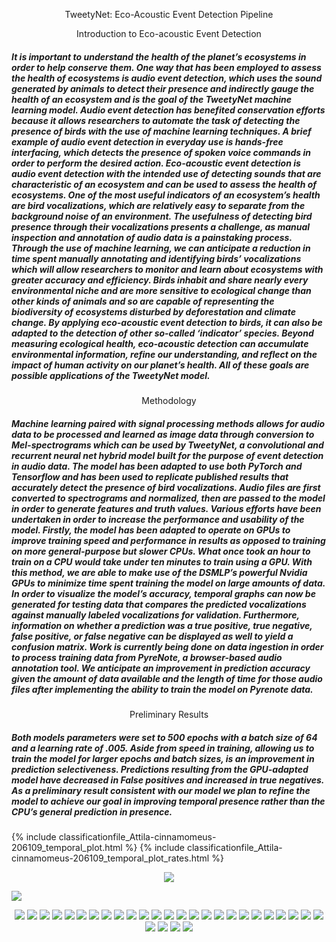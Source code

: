 <p align="center">
    TweetyNet: Eco-Acoustic Event Detection Pipeline
</p>

<p align="center">
Introduction to Eco-acoustic Event Detection
</p> 

#####	It is important to understand the health of the planet’s ecosystems in order to help conserve them. One way that has been employed to assess the health of ecosystems is audio event detection, which uses the sound generated by animals to detect their presence and indirectly gauge the health of an ecosystem and is the goal of the TweetyNet machine learning model. Audio event detection has benefited conservation efforts because it allows researchers to automate the task of detecting the presence of birds with the use of machine learning techniques. A brief example of audio event detection in everyday use is hands-free interfacing, which detects the presence of spoken voice commands in order to perform the desired action. Eco-acoustic event detection is audio event detection with the intended use of detecting sounds that are characteristic of an ecosystem and can be used to assess the health of ecosystems. One of the most useful indicators of an ecosystem’s health are bird vocalizations, which are relatively easy to separate from the background noise of an environment. The usefulness of detecting bird presence through their vocalizations presents a challenge, as manual inspection and annotation of audio data is a painstaking process. Through the use of machine learning, we can anticipate a reduction in time spent manually annotating and identifying birds’ vocalizations which will allow researchers to monitor and learn about ecosystems with greater accuracy and efficiency. Birds inhabit and share nearly every environmental niche and are more sensitive to ecological change than other kinds of animals and so are capable of representing the biodiversity of ecosystems disturbed by deforestation and climate change. By applying eco-acoustic event detection to birds, it can also be adapted to the detection of other so-called ‘indicator’ species. Beyond measuring ecological health, eco-acoustic detection can accumulate environmental information, refine our understanding, and reflect on the impact of human activity on our planet’s health. All of these goals are possible applications of the TweetyNet model.
    
<p align="center">    
Methodology
</p>   

##### Machine learning paired with signal processing methods allows for audio data to be processed and learned as image data through conversion to Mel-spectrograms which can be used by TweetyNet, a convolutional and recurrent neural net hybrid model built for the purpose of event detection in audio data. The model has been adapted to use both PyTorch and Tensorflow and has been used to replicate published results that accurately detect the presence of bird vocalizations. Audio files are first converted to spectrograms and normalized, then are passed to the model in order to generate features and truth values. Various efforts have been undertaken in order to increase the performance and usability of the model. Firstly, the model has been adapted to operate on GPUs to improve training speed and performance in results as opposed to training on more general-purpose but slower CPUs. What once took an hour to train on a CPU would take under ten minutes to train using a GPU. With this method, we are able to make use of the DSMLP’s powerful Nvidia GPUs to minimize time spent training the model on large amounts of data. In order to visualize the model’s accuracy, temporal graphs can now be generated for testing data that compares the predicted vocalizations against manually labeled vocalizations for validation. Furthermore, information on whether a prediction was a true positive, true negative, false positive, or false negative can be displayed as well to yield a confusion matrix. Work is currently being done on data ingestion in order to process training data from PyreNote, a browser-based audio annotation tool. We anticipate an improvement in prediction accuracy given the amount of data available and the length of time for those audio files after implementing the ability to train the model on Pyrenote data.
<p align="center">     
Preliminary Results
</p>    

##### Both models parameters were set to 500  epochs with a batch size of 64 and a learning rate of  .005. Aside from speed in training, allowing us to train the model for larger epochs and batch sizes, is an improvement in prediction selectiveness. Predictions resulting from the GPU-adapted model have decreased in False positives and increased in true negatives. As a preliminary result consistent with our model we plan to refine the model to achieve our goal in improving temporal presence rather than the CPU’s general prediction in presence.

{% include classificationfile_Attila-cinnamomeus-206109_temporal_plot.html %}
{% include classificationfile_Attila-cinnamomeus-206109_temporal_plot_rates.html %}

<p align="center">
<img src = "PyHaViz/Attila_cinn.png" />
</p>

<p >
<img src = "spec/Attila-cinnamomeus-206109.png" />
</p>

<p align="center">
<img src = "spec/window 0 Accipiter-superciliosus-329800.png" />
<img src = "spec/window 1 Accipiter-superciliosus-329800.png" />
<img src = "spec/window 2 Accipiter-superciliosus-329800.png" />
<img src = "spec/window 2 Accipiter-superciliosus-329800.png" />
<img src = "spec/window 3 Accipiter-superciliosus-329800.png" />
<img src = "spec/window 4 Accipiter-superciliosus-329800.png" />
<img src = "spec/window 5 Accipiter-superciliosus-329800.png" />
<img src = "spec/window 6 Accipiter-superciliosus-329800.png" />
<img src = "spec/window 7 Accipiter-superciliosus-329800.png" />
<img src = "spec/window 8 Accipiter-superciliosus-329800.png" />
<img src = "spec/window 9 Accipiter-superciliosus-329800.png" />
<img src = "spec/window 10 Accipiter-superciliosus-329800.png" />
<img src = "spec/window 11 Accipiter-superciliosus-329800.png" />
<img src = "spec/window 12 Accipiter-superciliosus-329800.png" />
<img src = "spec/window 13 Accipiter-superciliosus-329800.png" />
<img src = "spec/window 14 Accipiter-superciliosus-329800.png" />
<img src = "spec/window 15 Accipiter-superciliosus-329800.png" />
<img src = "spec/window 16 Accipiter-superciliosus-329800.png" />
<img src = "spec/window 17 Accipiter-superciliosus-329800.png" />
<img src = "spec/window 18 Accipiter-superciliosus-329800.png" />
<img src = "spec/window 19 Accipiter-superciliosus-329800.png" />
<img src = "spec/window 20 Accipiter-superciliosus-329800.png" />
<img src = "spec/window 21 Accipiter-superciliosus-329800.png" />
<img src = "spec/window 22 Accipiter-superciliosus-329800.png" />
<img src = "spec/window 23 Accipiter-superciliosus-329800.png" />
<img src = "spec/window 24 Accipiter-superciliosus-329800.png" />
<img src = "spec/window 25 Accipiter-superciliosus-329800.png" />
<img src = "spec/window 26 Accipiter-superciliosus-329800.png" />
<img src = "spec/window 27 Accipiter-superciliosus-329800.png" />
</p>
